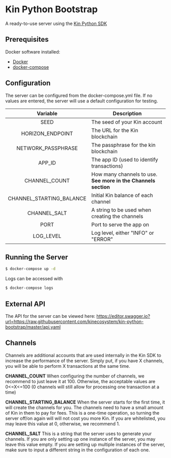 # Kin Python Bootstrap
A ready-to-use server using the [Kin Python SDK](https://github.com/kinecosystem/kin-sdk-python/tree/v2-master)

## Prerequisites
Docker software installed:
* [Docker](https://github.com/docker/docker-install)
* [docker-compose](https://docs.docker.com/compose/install)

## Configuration
The server can be configured from the docker-compose.yml file.
If no values are entered, the server will use a default configuration for testing.


|          Variable          | Description                                                                                                                                                                                                                     |
|:--------------------------:|---------------------------------------------------------------------------------------------------------------------------------------------------------------------------------------------------------------------------------|
| SEED          | The seed of your Kin account                                                                                                                                                                                      |
| HORIZON_ENDPOINT          | The URL for the Kin blockchain|
| NETWORK_PASSPHRASE            | The passphrase for the kin blockchain                                                                                                                                                                                                                                                                                                                                                                                       |
| APP_ID                 | The app ID (used to identify transactions)                                                                                                                                                                                                  |
| CHANNEL_COUNT                 | How many channels to use. **See more in the Channels section**|                                                                                                                                                                                   |
| CHANNEL_STARTING_BALANCE                | Initial Kin balance of each channel                                                                                                                        |
| CHANNEL_SALT             | A string to be used when creating the channels                                                                                                                                                      |
| PORT                | Port to serve the app on                                                                                                                                                                                                             |
| LOG_LEVEL             | Log level, either "INFO" or "ERROR"                                                                                                                                                      |


## Running the Server
```bash
$ docker-compose up -d
```

Logs can be accessed with
```bash
$ docker-compose logs
```

## External API

The API for the server can be viewed here:
https://editor.swagger.io?url=https://raw.githubusercontent.com/kinecosystem/kin-python-bootstrap/master/api.yaml

## Channels
Channels are additional accounts that are used internally in the Kin SDK to increase the performance of the server.
Simply put, if you have X channels, you will be able to perform X transactions at the same time.

**CHANNEL_COUNT**
When configuring the number of channels, we recommend to just leave it at 100.
Otherwise, the acceptable values are 0<=X<=100 (0 channels will still allow for processing one transaction at a time)

**CHANNEL_STARTING_BALANCE**
When the server starts for the first time, it will create the channels for you.
The channels need to have a small amount of Kin in them to pay for fees.
This is a one-time operation, so turning the server off/on again will will not cost you more Kin.
If you are whitelisted, you may leave this value at 0, otherwise, we recommend 1.

**CHANNEL_SALT**
This is a string that the server uses to generate your channels.
If you are only setting up one instance of the server, you may leave this value empty.
If you are setting up multiple instances of the server, make sure to input a different string in the configuration of each one.
